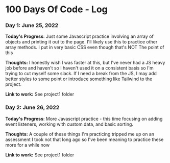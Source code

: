 # 100 Days Of Code - Log

### Day 1: June 25, 2022


**Today's Progress**: Just some Javascript practice involving an array of objects and printing it out to the page. I'll likely use this to practice other array methods. I put in very basic CSS even though that's NOT The point of this

**Thoughts:** I honestly wish I was faster at this, but I've never had a JS heavy job before and haven't so I haven't used it on a consistent basis so I'm trying to cut myself some slack. If I need a break from the JS, I may add better styles to some point or introduce something like Tailwind to the project.

**Link to work:** See project1 folder

### Day 2: June 26, 2022


**Today's Progress**: More Javascript practice - this time focusing on adding event listeners, working with custom data, and basic sorting.

**Thoughts:** A couple of these things I'm practicing tripped me up on an assessment I took not that long ago so I've been meaning to practice these more for a while now

**Link to work:** See project1 folder


